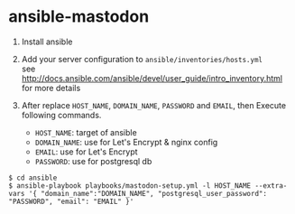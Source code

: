 # ansible-mastodon

1. Install ansible
1. Add your server configuration to `ansible/inventories/hosts.yml`  
   see http://docs.ansible.com/ansible/devel/user_guide/intro_inventory.html for more details 

1. After replace `HOST_NAME`, `DOMAIN_NAME`, `PASSWORD` and `EMAIL`, then Execute following commands.
    * `HOST_NAME`: target of ansible
    * `DOMAIN_NAME`: use for Let's Encrypt & nginx config
    * `EMAIL`: use for Let's Encrypt
    * `PASSWORD`: use for postgresql db
   
```
$ cd ansible
$ ansible-playbook playbooks/mastodon-setup.yml -l HOST_NAME --extra-vars '{ "domain_name":"DOMAIN_NAME", "postgresql_user_password": "PASSWORD", "email": "EMAIL" }'
```
